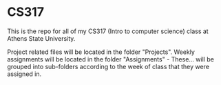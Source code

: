 # CS317
This is the repo for all of my CS317 (Intro to computer science)
class at Athens State University.

Project related files will be located in the folder "Projects".
Weekly assignments will be located in the folder "Assignments" - These...
    will be grouped into sub-folders according to the week of class
    that they were assigned in.